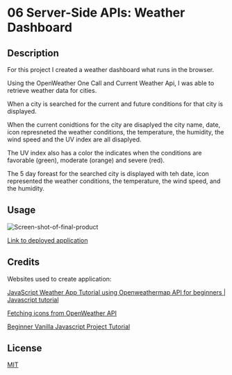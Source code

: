 # 06 Server-Side APIs: Weather Dashboard 
## Description

For this project I created a weather dashboard what runs in the browser. 

Using the OpenWeather One Call and Current Weather Api, I was able to retrieve weather data for cities.

When a city is searched for the current and future conditions for that city is displayed. 

When the current conidtions for the city are disaplyed the city name, date, icon represneted the weather conditions, the temperature, the humidity, the wind speed and the UV index are all disaplyed. 

The UV index also has a color the indicates when the conditions are favorable (green), moderate (orange) and severe (red). 

The 5 day foreast for the searched city is displayed with teh date, icon represented the weather conditions, the temperature, the wind speed, and the humidity. 

## Usage
 
![Screen-shot-of-final-product](assets/images/WorkSchedulerScreenShot.png)

[Link to deployed application](https://harmane4.github.io/Weather-Dashboard/)

## Credits

Websites used to create application: 

[JavaScript Weather App Tutorial using Openweathermap API for beginners | Javascript tutorial](https://www.youtube.com/watch?v=GXrDEA3SIOQ&t=4s)

[Fetching icons from OpenWeather API](https://dev.to/mtee/day-63-fetching-icons-from-open-weather-23lh)

[Beginner Vanilla Javascript Project Tutorial](https://www.youtube.com/watch?v=Ttf3CEsEwMQ)

## License 
[MIT](https://choosealicense.com/licenses/mit/)
